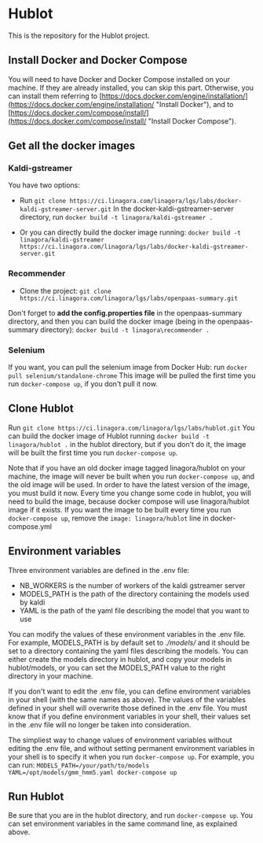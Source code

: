 # Hublot

This is the repository for the Hublot project.

## Install Docker and Docker Compose

You will need to have Docker and Docker Compose installed on your machine. If they are already installed, you can skip this part.
Otherwise, you can install them referring to [https://docs.docker.com/engine/installation/](https://docs.docker.com/engine/installation/ "Install Docker"), and to [https://docs.docker.com/compose/install/](https://docs.docker.com/compose/install/ "Install Docker Compose").

## Get all the docker images

### Kaldi-gstreamer

You have two options:

* Run `git clone https://ci.linagora.com/linagora/lgs/labs/docker-kaldi-gstreamer-server.git`
In the docker-kaldi-gstreamer-server directory, run `docker build -t linagora/kaldi-gstreamer .`

* Or you can directly build the docker image running:
`docker build -t linagora/kaldi-gstreamer https://ci.linagora.com/linagora/lgs/labs/docker-kaldi-gstreamer-server.git`

### Recommender

* Clone the project:
`git clone https://ci.linagora.com/linagora/lgs/labs/openpaas-summary.git`

Don't forget to **add the config.properties file** in the openpaas-summary directory, and then you can build the docker image (being in the openpaas-summary directory):
`docker build -t linagora\recommender .`

### Selenium

If you want, you can pull the selenium image from Docker Hub: run `docker pull selenium/standalone-chrome`
This image will be pulled the first time you run `docker-compose up`, if you don't pull it now.

## Clone Hublot

Run `git clone https://ci.linagora.com/linagora/lgs/labs/hublot.git`
You can build the docker image of Hublot running `docker build -t linagora/hublot .` in the hublot directory, but if you don't do it, the image will be built the first time you run `docker-compose up`.

Note that if you have an old docker image tagged linagora/hublot on your machine, the image will never be built when you run `docker-compose up`, and the old image will be used. In order to have the latest version of the image, you must build it now. Every time you change some code in hublot, you will need to build the image, because docker compose will use linagora/hublot image if it exists. If you want the image to be built every time you run `docker-compose up`, remove the `image: linagora/hublot` line in docker-compose.yml

## Environment variables

Three environment variables are defined in the .env file:
* NB_WORKERS is the number of workers of the kaldi gstreamer server
* MODELS_PATH is the path of the directory containing the models used by kaldi
* YAML is the path of the yaml file describing the model that you want to use

You can modify the values of these environment variables in the .env file. For example, MODELS\_PATH is by default set to _./models/_ and it should be set to a directory containing the yaml files describing the models. You can either create the models directory in hublot, and copy your models in hublot/models, or you can set the MODELS_PATH value to the right directory in your machine.

If you don't want to edit the .env file, you can define environment variables in your shell (with the same names as above). The values of the variables defined in your shell will overwrite those defined in the .env file. You must know that if you define environment variables in your shell, their values set in the .env file will no longer be taken into consideration.

The simpliest way to change values of environment variables without editing the .env file, and without setting permanent environment variables in your shell is to specify it when you run `docker-compose up`. For example, you can run:
`MODELS_PATH=/your/path/to/models YAML=/opt/models/gmm_hmm5.yaml docker-compose up`

## Run Hublot

Be sure that you are in the hublot directory, and run `docker-compose up`. You can set environment variables in the same command line, as explained above.



